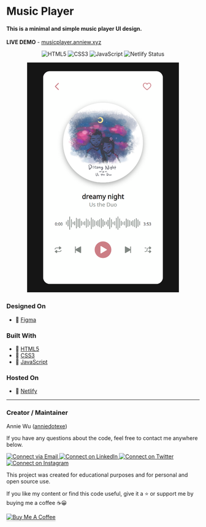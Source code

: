 # Music Player

#### This is a minimal and simple music player UI design.

**LIVE DEMO** - [musicplayer.anniew.xyz](https://musicplayer.anniew.xyz/)

<p align="center">
    <img alt="HTML5" src="https://img.shields.io/badge/-HTML5-E44D26?style=flat&logo=html5&logoColor=white"/>
    <img alt="CSS3" src="https://img.shields.io/badge/-CSS3-2965f1?style=flat&logo=css3&logoColor=white"/>
    <img alt="JavaScript" src="https://img.shields.io/badge/-JavaScript-F0DB4F?style=flat&logo=javascript&logoColor=white"/>
    <img alt="Netlify Status" src="https://api.netlify.com/api/v1/badges/18f4836a-1ca7-4859-a403-7f68e1a61226/deploy-status"/>
</p>

<p align="center">
  <a href="https://musicplayer.anniew.xyz/"><img src="./img/music-player-preview.png" alt="music player preview" height="600"></a>
</p>

### Designed On
- 💜 [Figma](https://www.figma.com/)

### Built With
- 💙 [HTML5](https://www.w3schools.com/html/)
- 💜 [CSS3](https://www.w3schools.com/css/)
- 💙 [JavaScript](https://www.w3schools.com/js/DEFAULT.asp)

### Hosted On
- 💜 [Netlify](https://www.netlify.com/)

---

### Creator / Maintainer

Annie Wu ([anniedotexe](https://github.com/anniedotexe))

If you have any questions about the code, feel free to contact me anywhere below.

<p align="left">
  <a href="mailto:anniewu2303@gmail.com"> 
    <img alt="Connect via Email" src="https://img.shields.io/badge/Gmail-c14438?style=flat&logo=Gmail&logoColor=white" />
  </a>
  <a href="https://www.linkedin.com/in/anniewu2303/"> 
    <img alt="Connect on LinkedIn" src="https://img.shields.io/badge/-LinkedIn-0072b1?style=flat&logo=Linkedin&logoColor=white" />
  </a>
  <a href="https://twitter.com/intent/follow?screen_name=anniedotexe"> 
    <img alt="Connect on Twitter" src="https://img.shields.io/badge/-Twitter-00acee?style=flat&logo=Twitter&logoColor=white" />
  </a>
  <a href="https://www.instagram.com/anniedotexe/"> 
    <img alt="Connect on Instagram" src="https://img.shields.io/badge/-Instagram-E1306C?style=flat&logo=instagram&logoColor=white" />
  </a>
</p>

This project was created for educational purposes and for personal and open source use.

If you like my content or find this code useful, give it a :star: or support me by buying me a coffee :coffee::grinning:

<a href="https://www.buymeacoffee.com/awu2303" target="_blank"><img src="https://www.buymeacoffee.com/assets/img/custom_images/orange_img.png" alt="Buy Me A Coffee" style="height: 41px !important;width: 174px !important;box-shadow: 0px 3px 2px 0px rgba(190, 190, 190, 0.5) !important;-webkit-box-shadow: 0px 3px 2px 0px rgba(190, 190, 190, 0.5) !important;" ></a>
